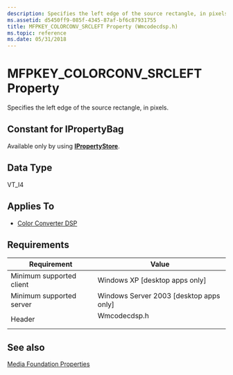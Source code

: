 ```yaml
---
description: Specifies the left edge of the source rectangle, in pixels.
ms.assetid: d5450ff9-085f-4345-87af-bf6c87931755
title: MFPKEY_COLORCONV_SRCLEFT Property (Wmcodecdsp.h)
ms.topic: reference
ms.date: 05/31/2018
---
```


# MFPKEY\_COLORCONV\_SRCLEFT Property

Specifies the left edge of the source rectangle, in pixels.

## Constant for IPropertyBag

Available only by using [**IPropertyStore**](/windows/win32/api/propsys/nn-propsys-ipropertystore).

## Data Type

VT\_I4

## Applies To

-   [Color Converter DSP](colorconverter.md)

## Requirements



| Requirement | Value |
|-------------------------------------|-----------------------------------------------------------------------------------------|
| Minimum supported client<br/> | Windows XP \[desktop apps only\]<br/>                                             |
| Minimum supported server<br/> | Windows Server 2003 \[desktop apps only\]<br/>                                    |
| Header<br/>                   | <dl> <dt>Wmcodecdsp.h</dt> </dl> |



## See also

<dl> <dt>

[Media Foundation Properties](media-foundation-properties.md)
</dt> </dl>

 

 
